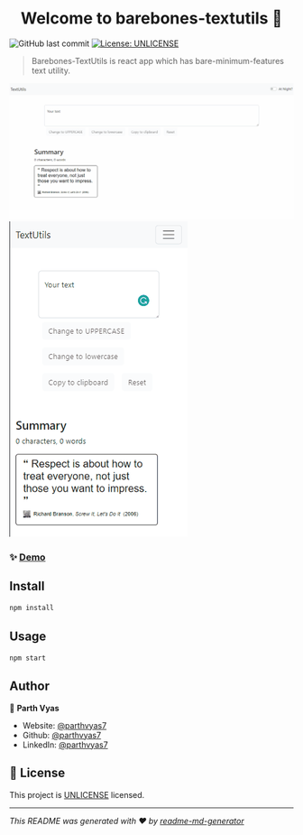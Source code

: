 <h1 align="center">Welcome to barebones-textutils 👋</h1>
<p>
<img alt="GitHub last commit" src="https://img.shields.io/github/last-commit/parthvyas7/barebones-textutils">
  <a href="https://unlicense.org/" target="_blank">
    <img alt="License: UNLICENSE" src="https://img.shields.io/badge/License-UNLICENSE-yellow.svg" />
  </a>
</p>

> Barebones-TextUtils is react app which has bare-minimum-features text utility.

<img src="previews/Web.gif"/>
<img src="previews/MobileWeb.gif"/>

### ✨ [Demo](https://parthvyas7.github.io/barebones-textutils/)

## Install

```sh
npm install
```

## Usage

```sh
npm start
```

## Author

👤 **Parth Vyas**

- Website: [@parthvyas7](https://parthvyas7.github.io/parthvyas7/)
- Github: [@parthvyas7](https://github.com/parthvyas7)
- LinkedIn: [@parthvyas7](https://linkedin.com/in/parthvyas7)

## 📝 License

This project is [UNLICENSE](https://unlicense.org/) licensed.

---

_This README was generated with ❤️ by [readme-md-generator](https://github.com/kefranabg/readme-md-generator)_
